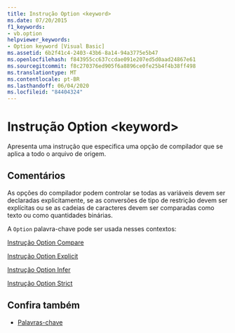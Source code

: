 ```yaml
---
title: Instrução Option <keyword>
ms.date: 07/20/2015
f1_keywords:
- vb.option
helpviewer_keywords:
- Option keyword [Visual Basic]
ms.assetid: 6b2f41c4-2403-43b6-8a14-94a3775e5b47
ms.openlocfilehash: f843955cc637ccdae091e207ed5d0aad24867e61
ms.sourcegitcommit: f8c270376ed905f6a8896ce0fe25b4f4b38ff498
ms.translationtype: MT
ms.contentlocale: pt-BR
ms.lasthandoff: 06/04/2020
ms.locfileid: "84404324"
---
```

# <a name="option-keyword-statement"></a>Instrução Option \<keyword>
Apresenta uma instrução que especifica uma opção de compilador que se aplica a todo o arquivo de origem.  
  
## <a name="remarks"></a>Comentários  
 As opções do compilador podem controlar se todas as variáveis devem ser declaradas explicitamente, se as conversões de tipo de restrição devem ser explícitas ou se as cadeias de caracteres devem ser comparadas como texto ou como quantidades binárias.  
  
 A `Option` palavra-chave pode ser usada nesses contextos:  
  
 [Instrução Option Compare](option-compare-statement.md)  
  
 [Instrução Option Explicit](option-explicit-statement.md)  
  
 [Instrução Option Infer](option-infer-statement.md)  
  
 [Instrução Option Strict](option-strict-statement.md)  
  
## <a name="see-also"></a>Confira também

- [Palavras-chave](../keywords/index.md)
